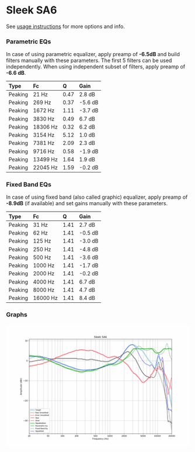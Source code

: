 # Sleek SA6
See [usage instructions](https://github.com/jaakkopasanen/AutoEq#usage) for more options and info.

### Parametric EQs
In case of using parametric equalizer, apply preamp of **-6.5dB** and build filters manually
with these parameters. The first 5 filters can be used independently.
When using independent subset of filters, apply preamp of **-6.6 dB**.

| Type    | Fc       |    Q | Gain    |
|:--------|:---------|:-----|:--------|
| Peaking | 21 Hz    | 0.47 | 2.8 dB  |
| Peaking | 269 Hz   | 0.37 | -5.6 dB |
| Peaking | 1672 Hz  | 1.11 | -3.7 dB |
| Peaking | 3830 Hz  | 0.49 | 6.7 dB  |
| Peaking | 18306 Hz | 0.32 | 6.2 dB  |
| Peaking | 3154 Hz  | 5.12 | 1.0 dB  |
| Peaking | 7381 Hz  | 2.09 | 2.3 dB  |
| Peaking | 9716 Hz  | 0.58 | -1.9 dB |
| Peaking | 13499 Hz | 1.64 | 1.9 dB  |
| Peaking | 22045 Hz | 1.59 | -0.2 dB |

### Fixed Band EQs
In case of using fixed band (also called graphic) equalizer, apply preamp of **-8.9dB**
(if available) and set gains manually with these parameters.

| Type    | Fc       |    Q | Gain    |
|:--------|:---------|:-----|:--------|
| Peaking | 31 Hz    | 1.41 | 2.7 dB  |
| Peaking | 62 Hz    | 1.41 | -0.5 dB |
| Peaking | 125 Hz   | 1.41 | -3.0 dB |
| Peaking | 250 Hz   | 1.41 | -4.8 dB |
| Peaking | 500 Hz   | 1.41 | -3.6 dB |
| Peaking | 1000 Hz  | 1.41 | -1.7 dB |
| Peaking | 2000 Hz  | 1.41 | -0.2 dB |
| Peaking | 4000 Hz  | 1.41 | 6.7 dB  |
| Peaking | 8000 Hz  | 1.41 | 4.7 dB  |
| Peaking | 16000 Hz | 1.41 | 8.4 dB  |

### Graphs
![](./Sleek%20SA6.png)